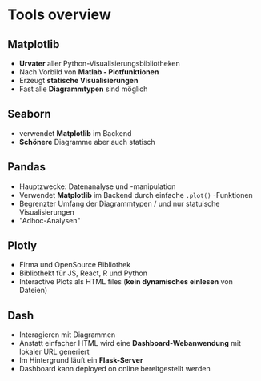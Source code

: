 # Tools overview

## Matplotlib

- **Urvater** aller Python-Visualisierungsbibliotheken
- Nach Vorbild von **Matlab - Plotfunktionen**
- Erzeugt **statische Visualisierungen**
- Fast alle **Diagrammtypen** sind möglich

## Seaborn

- verwendet **Matplotlib** im Backend
- **Schönere** Diagramme aber auch statisch

## Pandas

- Hauptzwecke: Datenanalyse und -manipulation
- Verwendet **Matplotlib** im Backend durch einfache `.plot()` -Funktionen
- Begrenzter Umfang der Diagrammtypen / und nur statuische Visualisierungen
- "Adhoc-Analysen"

## Plotly

- Firma und OpenSource Bibliothek
- Bibliothekt für JS, React, R und Python
- Interactive Plots als HTML files (**kein dynamisches einlesen** von Dateien)

## Dash

- Interagieren mit Diagrammen
- Anstatt einfacher HTML wird eine **Dashboard-Webanwendung** mit lokaler URL generiert
- Im Hintergrund läuft ein **Flask-Server**
- Dashboard kann deployed on online bereitgestellt werden
